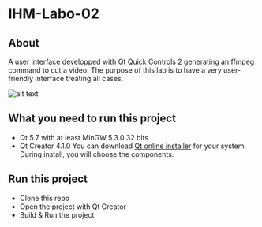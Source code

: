 # IHM-Labo-02

## About
A user interface developped with Qt Quick Controls 2 generating an ffmpeg command to cut a video.
The purpose of this lab is to have a very user-friendly interface treating all cases.

![alt text](https://github.com/sebastienrichoz/IHM-Labo-02/screenshot.png "Screenshot")

## What you need to run this project

- Qt 5.7 with at least MinGW 5.3.0 32 bits
- Qt Creator 4.1.0
You can download [Qt online installer](https://www.qt.io/download-open-source/#section-2) for your system. During install, you will choose the components.

## Run this project
- Clone this repo
- Open the project with Qt Creator
- Build & Run the project
